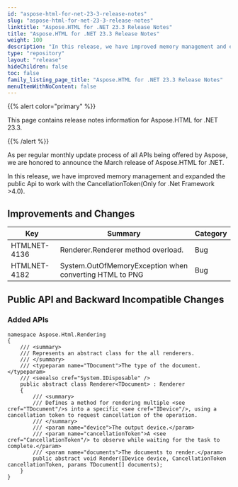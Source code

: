 ```yaml
---
id: "aspose-html-for-net-23-3-release-notes"
slug: "aspose-html-for-net-23-3-release-notes"
linktitle: "Aspose.HTML for .NET 23.3 Release Notes"
title: "Aspose.HTML for .NET 23.3 Release Notes"
weight: 100
description: "In this release, we have improved memory management and expanded the public Api to work with the CancellationToken."
type: "repository"
layout: "release"
hideChildren: false
toc: false
family_listing_page_title: "Aspose.HTML for .NET 23.3 Release Notes"
menuItemWithNoContent: false
---
```


{{% alert color="primary" %}}

This page contains release notes information for Aspose.HTML for .NET 23.3.

{{% /alert %}}

As per regular monthly update process of all APIs being offered by Aspose, we are honored to announce the March release of Aspose.HTML for .NET.

In this release, we have improved memory management and expanded the public Api to work with the CancellationToken(Only for .Net Framework >4.0).

## Improvements and Changes

| **Key**      | **Summary**                                                                            | **Category** |
| ------------ | -------------------------------------------------------------------------------------- | ------------ |
| HTMLNET-4136 | Renderer<T>.Renderer method overload. | Bug         |
| HTMLNET-4182 | System.OutOfMemoryException when converting HTML to PNG | Bug          |

## Public API and Backward Incompatible Changes

### Added APIs

```
namespace Aspose.Html.Rendering
{
    /// <summary>
    /// Represents an abstract class for the all renderers.
    /// </summary>
    /// <typeparam name="TDocument">The type of the document.</typeparam>
    /// <seealso cref="System.IDisposable" />
    public abstract class Renderer<TDocument> : Renderer
    {
	    /// <summary>
        /// Defines a method for rendering multiple <see cref="TDocument"/>s into a specific <see cref="IDevice"/>, using a cancellation token to request cancellation of the operation.
        /// </summary>
        /// <param name="device">The output device.</param>
        /// <param name="cancellationToken">A <see cref="CancellationToken"/> to observe while waiting for the task to complete.</param>
        /// <param name="documents">The documents to render.</param>
        public abstract void Render(IDevice device, CancellationToken cancellationToken, params TDocument[] documents);
    }
}
